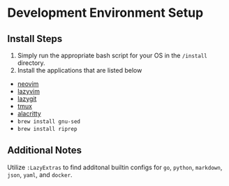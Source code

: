 # Development Environment Setup

## Install Steps 

1. Simply run the appropriate bash script for your OS in the `/install` directory.
2. Install the applications that are listed below

- [neovim](https://neovim.io/)
- [lazyvim](https://www.lazyvim.org/installation)
- [lazygit](https://github.com/jesseduffield/lazygit)
- [tmux](https://github.com/tmux/tmux/wiki)
- [alacritty](https://alacritty.org/)
- `brew install gnu-sed`
- `brew install riprep`

## Additional Notes
Utilize `:LazyExtras` to find additonal builtin configs for `go`, `python`, `markdown`, `json`, `yaml`, and `docker`. 
